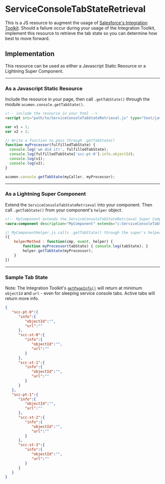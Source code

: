 # ServiceConsoleTabStateRetrieval

This is a JS resource to augment the usage of [Salesforce's Integration Toolkit](https://developer.salesforce.com/docs/atlas.en-us.api_console.meta/api_console/sforce_api_console_methods_tabs.htm). Should a failure occur during your usage of the Integration Toolkit, implement this resource to retrieve the tab state so you can determine how best to move forward.

## Implementation
This resource can be used as either a Javascript Static Resource or a Lightning Super Component.

---
### As a Javascript Static Resource
Include the resource in your page, then call ```.getTabState()``` through the module ```acumen.console.getTabState()```.
```html
<!-- include the resource in your html -->
<script src="path/to/ServiceConsoleTabStateRetrieval.js" type="text/javascript" ></script>
```
```javascript
var v1 = 1;
var v2 = 2;

// Write a function to pass through .getTabState()
function myProcessor(fulfilledTabState) {
  console.log('we did it!', fulfilledTabState);
  console.log(fulfilledTabState['scc-pt-0'].info.objectId);
  console.log(v1);
  console.log(v2);
}

acumen.console.getTabState(myCaller, myProcessor);
```
---
### As a Lightning Super Component
Extend the ```ServiceConsoleTabStateRetrieval``` into your component. Then call ```.getTabState()``` from your component's ```helper``` object.
```html
<!-- MyComponent extends the ServiceConsoleTabStateRetrieval Super Component -->
<aura:component description="MyComponent" extends="c:ServiceConsoleTabStateRetrieval"></aura:component>
```
```javascript
// MyComponentHelper.js calls .getTabState() through the super's helper function
({
    helperMethod : function(cmp, event, helper) {
        function myProcessor(tabState) { console.log(tabState); }
        helper.getTabState(myProcessor);
    }
})
```
---
### Sample Tab State
Note: The Integration Toolkit's [```getPageInfo()```](https://developer.salesforce.com/docs/atlas.en-us.api_console.meta/api_console/sforce_api_console_getpageinfo.htm) will return at minimum ```objectId``` and ```url``` - even for sleeping service console tabs. Active tabs will return more info.
```json
{
   "scc-pt-0":{
      "info":{
         "objectId":"",
         "url":""
      },
      "scc-st-0":{
         "info":{
            "objectId":"",
            "url":""
         }
      },
      "scc-st-1":{
         "info":{
            "objectId":"",
            "url":""
         }
      }
   },
   "scc-pt-1":{
      "info":{
         "objectId":"",
         "url":""
      },
      "scc-st-2":{
         "info":{
            "objectId":"",
            "url":""
         }
      },
      "scc-st-3":{
         "info":{
            "objectId":"",
            "url":""
         }
      }
   }
}
```

